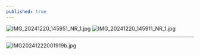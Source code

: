 ```yaml
---
published: true
---
```

![IMG_20241220_145951_NR_1.jpg]({{site.baseurl}}/img/IMG_20241220_145951_NR_1.jpg)
![IMG_20241220_145911_NR_1.jpg]({{site.baseurl}}/img/IMG_20241220_145911_NR_1.jpg)

---

![IMG20241222001919b.jpg]({{site.baseurl}}/img/IMG20241222001919b.jpg)


